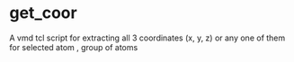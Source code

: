 # get_coor
A vmd tcl script for extracting all 3 coordinates (x, y, z) or any one of them for selected atom , group of atoms
